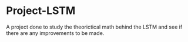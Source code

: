 # Project-LSTM
A project done to study the theorictical math behind the LSTM and see if there are any improvements to be made. 
